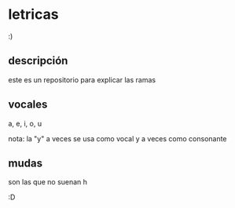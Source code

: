 # letricas
:)

## descripción
este es un repositorio para explicar las ramas

## vocales
a, e, i, o, u

nota: la "y" a veces se usa como vocal y a veces como consonante

## mudas
son las que no suenan
h

:D
